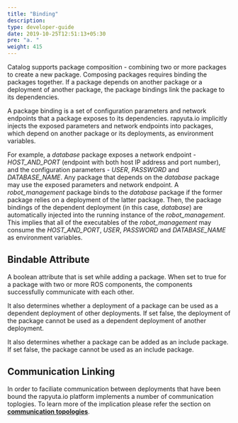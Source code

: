 ```yaml
---
title: "Binding"
description:
type: developer-guide
date: 2019-10-25T12:51:13+05:30
pre: "a. "
weight: 415
---
```

Catalog supports package composition - combining two or more packages to create
a new package. Composing packages requires binding the packages together. If a
package depends on another package or a deployment of another package, the
package bindings link the package to its dependencies.

A package binding is a set of configuration parameters and network endpoints
that a package exposes to its dependencies. rapyuta.io implicitly injects the
exposed parameters and network endpoints into packages, which depend on another
package or its deployments, as environment variables.

For example, a _database_ package exposes a network endpoint - *HOST_AND_PORT*
(endpoint with both host IP address and port number), and the configuration
parameters - _USER_, _PASSWORD_ and *DATABASE_NAME*. Any package that depends on the
_database_ package may use the exposed parameters and network endpoint.
A *robot_management* package binds to the _database_ package if the former package
relies on a deployment of the latter package. Then, the package bindings of the
dependent deployment (in this case, _database_) are automatically injected
into the running instance of the *robot_management*. This implies that all of
the executables of the *robot_management* may consume the *HOST_AND_PORT*, _USER_,
_PASSWORD_ and *DATABASE_NAME* as environment variables.

## Bindable Attribute
A boolean attribute that is set while adding a package. When set to true for a
package with two or more ROS components, the components successfully communicate
with each other.

It also determines whether a deployment of a package can be used as a dependent
deployment of other deployments. If set false, the deployment of the package
cannot be used as a dependent deployment of another deployment.

It also determines whether a package can be added as an include package. If set
false, the package cannot be used as an include package.

## Communication Linking
In order to faciliate communication between deployments that have been bound the rapyuta.io platform implements a number of communication toplogies. To learn more of the implication please refer the section on [**communication topologies**](/developer-guide/manage-software-cycle/communication-topologies/).